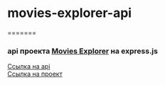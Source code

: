 # movies-explorer-api 
=======
### api проекта [Movies Explorer](https://github.com/Dmitry-Filippov/movies-explorer-frontend.git) на express.js

[Ссылка на api](http://api.filippov-diploma.nomoredomains.club)  
[Ссылка на проект](http://filippov-diploma.nomoredomains.club)
